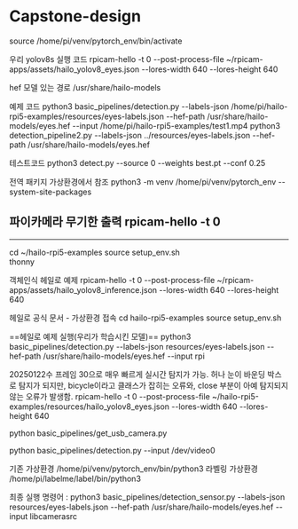 # Capstone-design


source /home/pi/venv/pytorch_env/bin/activate

우리 yolov8s 실행 코드
rpicam-hello -t 0 --post-process-file ~/rpicam-apps/assets/hailo_yolov8_eyes.json --lores-width 640 --lores-height 640 

hef 모델 있는 경로
/usr/share/hailo-models

예제 코드
python3 basic_pipelines/detection.py --labels-json /home/pi/hailo-rpi5-examples/resources/eyes-labels.json --hef-path /usr/share/hailo-models/eyes.hef --input /home/pi/hailo-rpi5-examples/test1.mp4
python3 detection_pipeline2.py   --labels-json ../resources/eyes-labels.json   --hef-path /usr/share/hailo-models/eyes.hef



테스트코드
 python3 detect.py --source 0 --weights best.pt --conf 0.25

전역 패키지 가상환경에서 참조
python3 -m venv /home/pi/venv/pytorch_env --system-site-packages

파이카메라 무기한 출력
rpicam-hello -t 0
---------------------------------------------------------------------------------------------------------------------------------------------------------
************************
cd ~/hailo-rpi5-examples
source setup_env.sh   
thonny

객체인식 헤일로 예제
rpicam-hello -t 0 --post-process-file ~/rpicam-apps/assets/hailo_yolov8_inference.json --lores-width 640 --lores-height 640

헤일로 공식 문서 - 가상환경 접속
cd hailo-rpi5-examples
source setup_env.sh

==헤일로 예제 실행(우리가 학습시킨 모델)==
python3 basic_pipelines/detection.py --labels-json resources/eyes-labels.json --hef-path /usr/share/hailo-models/eyes.hef --input rpi

20250122수 프레임 30으로 매우 빠르게 실시간 탐지가 가능. 허나 눈이 바운딩 박스로 탐지가 되지만, bicycle이라고 클래스가 잡히는 오류와, close 부분이 아예 탐지되지 않는 오류가 발생함.
rpicam-hello -t 0 --post-process-file ~/hailo-rpi5-examples/resources/hailo_yolov8_eyes.json --lores-width 640 --lores-height 640




python basic_pipelines/get_usb_camera.py

python basic_pipelines/detection.py --input /dev/video0

기존 가상환경 /home/pi/venv/pytorch_env/bin/python3
라벨링 가상환경 /home/pi/labelme/label/bin/python3



최종 실행 명령어 : python3 basic_pipelines/detection_sensor.py         --labels-json resources/eyes-labels.json         --hef-path /usr/share/hailo-models/eyes.hef         --input libcamerasrc
